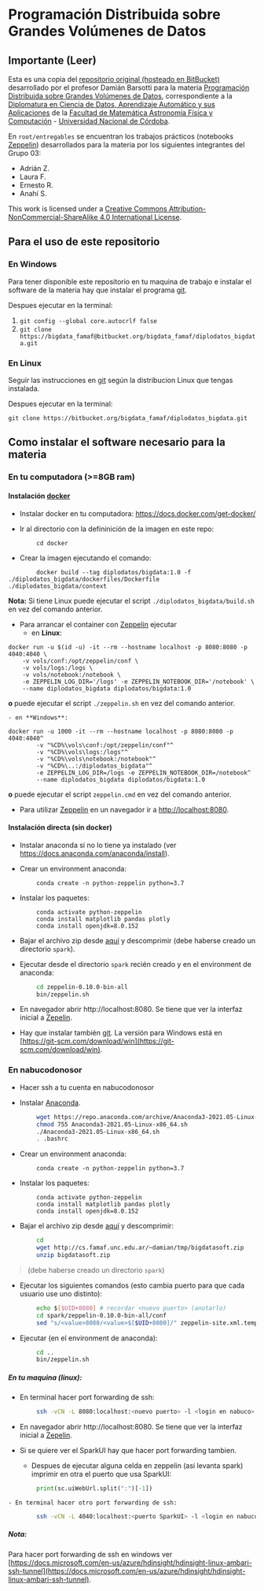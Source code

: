 # Programación Distribuida sobre Grandes Volúmenes de Datos

## Importante (Leer)
Esta es una copia del [repositorio original (hosteado en BitBucket)](https://bigdata_famaf@bitbucket.org/bigdata_famaf/diplodatos_bigdata.git) desarrollado por el profesor Damián Barsotti para la materia [Programación Distribuida sobre Grandes Volúmenes de Datos](https://sites.google.com/view/eleccion-optativas-diplodatos/programaci%C3%B3n-distribu%C3%ADda-sobre-grandes-vol%C3%BAmenes-de-datos/), 
correspondiente a la [Diplomatura en Ciencia de Datos, Aprendizaje Automático y sus Aplicaciones](https://diplodatos.famaf.unc.edu.ar/) de la [Facultad de Matemática Astronomía Física y Computación](https://www.famaf.unc.edu.ar/) - [Universidad Nacional de Córdoba](https://www.unc.edu.ar/).

En `root/entregables` se encuentran los trabajos prácticos (notebooks [Zeppelin](https://zeppelin.apache.org/)) desarrollados para la materia por los siguientes integrantes del Grupo 03:
- Adrián Z.
- Laura F.
- Ernesto R.
- Anahí S.

This work is licensed under a [Creative Commons Attribution-NonCommercial-ShareAlike 4.0 International License](https://creativecommons.org/licenses/by-nc-sa/4.0//).

## Para el uso de este repositorio

### En Windows

Para tener disponible este repositorio en tu maquina de trabajo e instalar el software de la materia hay que instalar el programa [git](https://git-scm.com/download/win).

Despues ejecutar en la terminal:

1. `git config --global core.autocrlf false`
1. `git clone https://bigdata_famaf@bitbucket.org/bigdata_famaf/diplodatos_bigdata.git`

### En Linux

Seguir las instrucciones en [git](https://git-scm.com/download/linux) según la distribucion Linux que tengas instalada.

Despues ejecutar en la terminal:

```
git clone https://bitbucket.org/bigdata_famaf/diplodatos_bigdata.git
```

## Como instalar el software necesario para la materia

### En tu computadora (>=8GB ram)

#### Instalación [docker](https://www.docker.com/)

* Instalar docker en tu computadora: https://docs.docker.com/get-docker/

* Ir al directorio con la defininición de la imagen en este repo:
```
        cd docker
```

* Crear la imagen ejecutando el comando:
```
        docker build --tag diplodatos/bigdata:1.0 -f ./diplodatos_bigdata/dockerfiles/Dockerfile ./diplodatos_bigdata/context
```
**Nota:** Si tiene Linux puede ejecutar el script `./diplodatos_bigdata/build.sh` en vez del comando anterior.

* Para arrancar el container con [Zeppelin](https://zeppelin.apache.org/) ejecutar
    - en **Linux**:
```
docker run -u $(id -u) -it --rm --hostname localhost -p 8080:8080 -p 4040:4040 \
    -v vols/conf:/opt/zeppelin/conf \
    -v vols/logs:/logs \
    -v vols/notebook:/notebook \
    -e ZEPPELIN_LOG_DIR='/logs' -e ZEPPELIN_NOTEBOOK_DIR='/notebook' \
    --name diplodatos_bigdata diplodatos/bigdata:1.0
```
**o** puede ejecutar el script `./zeppelin.sh` en vez del comando anterior.

    - en **Windows**:
```
docker run -u 1000 -it --rm --hostname localhost -p 8080:8080 -p 4040:4040^
        -v "%CD%\vols\conf:/opt/zeppelin/conf"^
        -v "%CD%\vols\logs:/logs"^
        -v "%CD%\vols\notebook:/notebook"^
        -v "%CD%\..:/diplodatos_bigdata"^
        -e ZEPPELIN_LOG_DIR=/logs -e ZEPPELIN_NOTEBOOK_DIR=/notebook^
        --name diplodatos_bigdata diplodatos/bigdata:1.0
```
**o** puede ejecutar el script `zeppelin.cmd` en vez del comando anterior.

* Para utilizar [Zeppelin](https://zeppelin.apache.org/) en un navegador ir a [http://localhost:8080]().

#### Instalación directa (sin docker)

* Instalar anaconda si no lo tiene ya instalado (ver https://docs.anaconda.com/anaconda/install).

* Crear un environment anaconda:  
```
        conda create -n python-zeppelin python=3.7
```

* Instalar los paquetes:
```
        conda activate python-zeppelin
        conda install matplotlib pandas plotly
        conda install openjdk=8.0.152
```

* Bajar el archivo zip desde [aquí](http://cs.famaf.unc.edu.ar/~damian/tmp/bigdatasoft.zip) y descomprimir
(debe haberse creado un directorio `spark`).

* Ejecutar desde el directorio `spark` recién creado y en el environment de anaconda:
```sh
        cd zeppelin-0.10.0-bin-all
        bin/zeppelin.sh
```

* En navegador abrir http://localhost:8080.
  Se tiene que ver la interfaz inicial a [Zepelin](https://zeppelin.apache.org/docs/0.10.0/quickstart/explore_ui.html).

* Hay que instalar también [git](https://git-scm.com).
  La versión para Windows está en [https://git-scm.com/download/win](https://git-scm.com/download/win).
  
### En nabucodonosor

* Hacer ssh a tu cuenta en nabucodonosor

* Instalar [Anaconda](https://www.anaconda.com).
```sh
        wget https://repo.anaconda.com/archive/Anaconda3-2021.05-Linux-x86_64.sh
        chmod 755 Anaconda3-2021.05-Linux-x86_64.sh
        ./Anaconda3-2021.05-Linux-x86_64.sh
        . .bashrc
```

* Crear un environment anaconda:  
```
        conda create -n python-zeppelin python=3.7
```

* Instalar los paquetes:
```
        conda activate python-zeppelin
        conda install matplotlib pandas plotly
        conda install openjdk=8.0.152
```

* Bajar el archivo zip desde [aquí](http://cs.famaf.unc.edu.ar/~damian/tmp/bigdatasoft.zip) y descomprimir:
```sh
        cd
        wget http://cs.famaf.unc.edu.ar/~damian/tmp/bigdatasoft.zip
        unzip bigdatasoft.zip
``` 
> (debe haberse creado un directorio `spark`)

* Ejecutar los siguientes comandos (esto cambia puerto para que cada usuario use uno distinto):
```sh
        echo $[$UID+8080] # recordar <nuevo puerto> (anotarlo)
        cd spark/zeppelin-0.10.0-bin-all/conf
        sed "s/<value>8080/<value>$[$UID+8080]/" zeppelin-site.xml.template > zeppelin-site.xml
```

* Ejecutar (en el environment de anaconda):
```sh
        cd ..
        bin/zeppelin.sh
```

##### En tu maquina (linux):

* En terminal hacer port forwarding de ssh:
```sh
        ssh -vCN -L 8080:localhost:<nuevo puerto> -l <login en nabuco> nabucodonosor2.ccad.unc.edu.ar
```

* En navegador abrir http://localhost:8080.
  Se tiene que ver la interfaz inicial a [Zepelin](https://zeppelin.apache.org/docs/0.10.0/quickstart/explore_ui.html).

* Si se quiere ver el SparkUI hay que hacer port forwarding tambien.
    - Despues de ejecutar alguna celda en zeppelin (asi levanta spark) imprimir en otra el puerto que usa SparkUI:
```python
        print(sc.uiWebUrl.split(":")[-1])
```

    - En terminal hacer otro port forwarding de ssh:
```sh
        ssh -vCN -L 4040:localhost:<puerto SparkUI> -l <login en nabuco> nabucodonosor2.ccad.unc.edu.ar
```

##### Nota: 
Para hacer port forwarding de ssh en windows ver [https://docs.microsoft.com/en-us/azure/hdinsight/hdinsight-linux-ambari-ssh-tunnel](https://docs.microsoft.com/en-us/azure/hdinsight/hdinsight-linux-ambari-ssh-tunnel).
